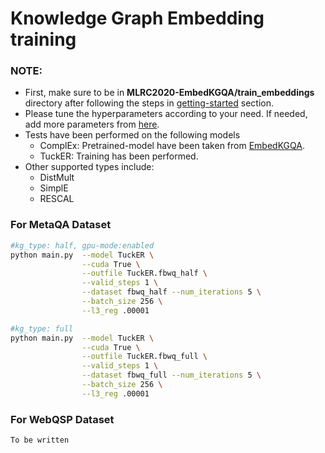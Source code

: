 # Knowledge Graph Embedding training

### **NOTE:**
- First, make sure to be in **MLRC2020-EmbedKGQA/train_embeddings** directory after following the steps in [getting-started](https://github.com/jishnujayakumar/MLRC2020-EmbedKGQA#get-started) section.
- Please tune the hyperparameters according to your need. If needed, add more parameters from [here](https://github.com/jishnujayakumar/MLRC2020-EmbedKGQA/blob/main/train_embeddings/main.py#L312).
- Tests have been performed on the following models
    - ComplEx: Pretrained-model have been taken from [EmbedKGQA](https://github.com/malllabiisc/EmbedKGQA#metaqa).
    - TuckER: Training has been performed.
- Other supported types include: 
    - DistMult
    - SimplE
    - RESCAL  

### For MetaQA Dataset

```bash
#kg_type: half, gpu-mode:enabled
python main.py  --model TuckER \
                --cuda True \
                --outfile TuckER.fbwq_half \
                --valid_steps 1 \
                --dataset fbwq_half --num_iterations 5 \
                --batch_size 256 \
                --l3_reg .00001
```
```bash
#kg_type: full
python main.py  --model TuckER \
                --cuda True \
                --outfile TuckER.fbwq_full \
                --valid_steps 1 \
                --dataset fbwq_full --num_iterations 5 \
                --batch_size 256 \
                --l3_reg .00001
```

### For WebQSP Dataset

```bash
To be written
```

